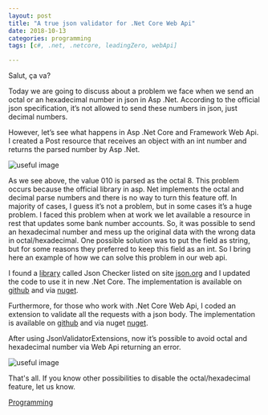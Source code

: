 ```yaml
---
layout: post
title: "A true json validator for .Net Core Web Api"
date: 2018-10-13
categories: programming 
tags: [c#, .net, .netcore, leadingZero, webApi]

---
```


Salut, ça va?

Today we are going to discuss about a problem we face when we send an octal or an hexadecimal number in json in Asp .Net. According to the official json specification, it’s not allowed to send these numbers in json, just decimal numbers. 

However, let’s see what happens in Asp .Net Core and Framework Web Api. I created a Post resource that receives an object with an int number and returns the parsed number by Asp .Net. 

![useful image]({{site.url}}/assets/json_validator/without_json_validator.png)

As we see above, the value 010 is parsed as the octal 8. This problem occurs because the official library in asp. Net implements the octal and decimal parse numbers and there is no way to turn this feature off. In majority of cases, I guess it’s not a problem, but in some cases it’s a huge problem. I faced this problem when at work we let available a resource in rest that updates some bank number accounts. So, it was possible to send an hexadecimal number and mess up the original data with the wrong data in octal/hexadecimal. One possible solution was to put the field as string, but for some reasons they preferred to keep this field as an int. So I bring here an example of how we can solve this problem in our web api.

I found a [library](http://www.raboof.com/projects/jsonchecker/) called Json Checker listed on site [json.org](https://json.org) and I updated the code to use it in new .Net Core. The implementation is available on [github](https://github.com/wendellantildes/JsonValidator) and via [nuget](https://www.nuget.org/packages/JsonValidatorTool/). 

Furthermore, for those who work with .Net Core Web Api, I coded an extension to validate all the requests with a json body. The implementation is available on [github](https://github.com/wendellantildes/JsonValidatorExtensions) and via nuget [nuget](https://www.nuget.org/packages/JsonValidatorExtensions.NetCore/).

After using JsonValidatorExtensions, now it’s possible to avoid octal and hexadecimal number via Web Api returning an error. 

![useful image]({{site.url}}/assets/json_validator/with_json_validator.png)

That's all. If you know other possibilities to disable the octal/hexadecimal feature, let us know.

<a href="/category/programming" class="badge badge-primary">Programming</a>

  
